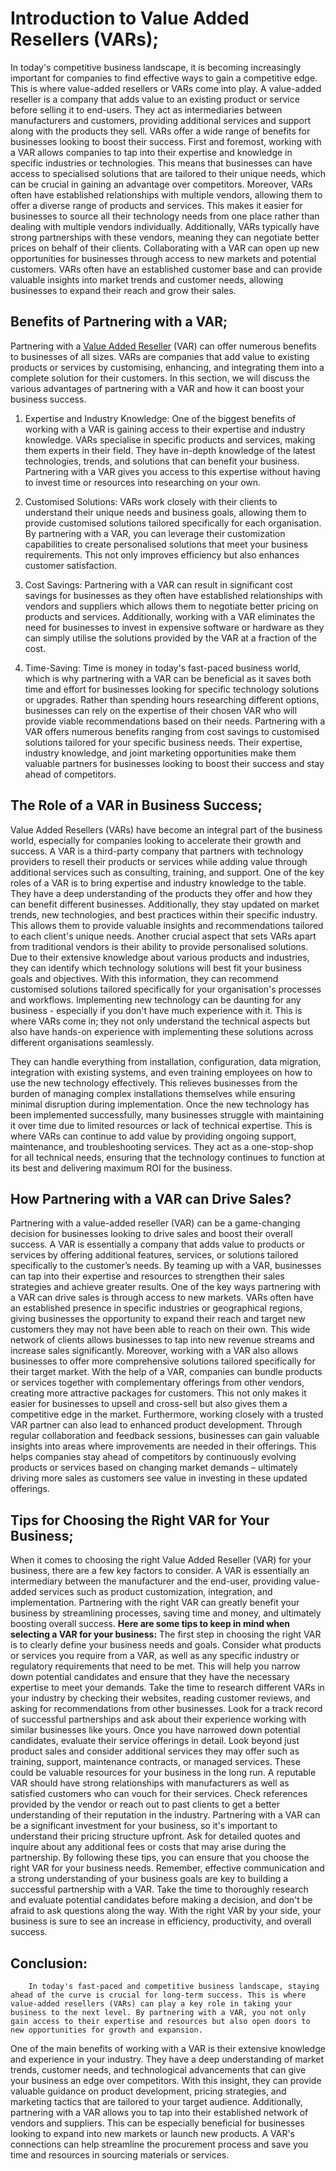# Introduction to Value Added Resellers (VARs);
In today's competitive business landscape, it is becoming increasingly important for companies to find effective ways to gain a competitive edge. This is where value-added resellers or VARs come into play. A value-added reseller is a company that adds value to an existing product or service before selling it to end-users. They act as intermediaries between manufacturers and customers, providing additional services and support along with the products they sell.
VARs offer a wide range of benefits for businesses looking to boost their success. First and foremost, working with a VAR allows companies to tap into their expertise and knowledge in specific industries or technologies. This means that businesses can have access to specialised solutions that are tailored to their unique needs, which can be crucial in gaining an advantage over competitors.
Moreover, VARs often have established relationships with multiple vendors, allowing them to offer a diverse range of products and services. This makes it easier for businesses to source all their technology needs from one place rather than dealing with multiple vendors individually. Additionally, VARs typically have strong partnerships with these vendors, meaning they can negotiate better prices on behalf of their clients.
Collaborating with a VAR can open up new opportunities for businesses through access to new markets and potential customers. VARs often have an established customer base and can provide valuable insights into market trends and customer needs, allowing businesses to expand their reach and grow their sales.
## Benefits of Partnering with a VAR;
Partnering with a <a href="https://www.proponent.com/news/aerospace-value-added-distributor/" rel="nofollow">Value Added Reseller</a> (VAR) can offer numerous benefits to businesses of all sizes. VARs are companies that add value to existing products or services by customising, enhancing, and integrating them into a complete solution for their customers. In this section, we will discuss the various advantages of partnering with a VAR and how it can boost your business success.

1. Expertise and Industry Knowledge:
One of the biggest benefits of working with a VAR is gaining access to their expertise and industry knowledge. VARs specialise in specific products and services, making them experts in their field. They have in-depth knowledge of the latest technologies, trends, and solutions that can benefit your business. Partnering with a VAR gives you access to this expertise without having to invest time or resources into researching on your own.

2. Customised Solutions:
VARs work closely with their clients to understand their unique needs and business goals, allowing them to provide customised solutions tailored specifically for each organisation. By partnering with a VAR, you can leverage their customization capabilities to create personalised solutions that meet your business requirements. This not only improves efficiency but also enhances customer satisfaction.

3. Cost Savings:
Partnering with a VAR can result in significant cost savings for businesses as they often have established relationships with vendors and suppliers which allows them to negotiate better pricing on products and services. Additionally, working with a VAR eliminates the need for businesses to invest in expensive software or hardware as they can simply utilise the solutions provided by the VAR at a fraction of the cost.

4. Time-Saving:
Time is money in today's fast-paced business world, which is why partnering with a VAR can be beneficial as it saves both time and effort for businesses looking for specific technology solutions or upgrades. Rather than spending hours researching different options, businesses can rely on the expertise of their chosen VAR who will provide viable recommendations based on their needs.
Partnering with a VAR offers numerous benefits ranging from cost savings to customised solutions tailored for your specific business needs. Their expertise, industry knowledge, and joint marketing opportunities make them valuable partners for businesses looking to boost their success and stay ahead of competitors.
## The Role of a VAR in Business Success;
Value Added Resellers (VARs) have become an integral part of the business world, especially for companies looking to accelerate their growth and success. A VAR is a third-party company that partners with technology providers to resell their products or services while adding value through additional services such as consulting, training, and support.
One of the key roles of a VAR is to bring expertise and industry knowledge to the table. They have a deep understanding of the products they offer and how they can benefit different businesses. Additionally, they stay updated on market trends, new technologies, and best practices within their specific industry. This allows them to provide valuable insights and recommendations tailored to each client's unique needs.
Another crucial aspect that sets VARs apart from traditional vendors is their ability to provide personalised solutions. Due to their extensive knowledge about various products and industries, they can identify which technology solutions will best fit your business goals and objectives. With this information, they can recommend customised solutions tailored specifically for your organisation's processes and workflows.
Implementing new technology can be daunting for any business - especially if you don't have much experience with it. This is where VARs come in; they not only understand the technical aspects but also have hands-on experience with implementing these solutions across different organisations seamlessly.

They can handle everything from installation, configuration, data migration, integration with existing systems, and even training employees on how to use the new technology effectively. This relieves businesses from the burden of managing complex installations themselves while ensuring minimal disruption during implementation.
Once the new technology has been implemented successfully, many businesses struggle with maintaining it over time due to limited resources or lack of technical expertise. This is where VARs can continue to add value by providing ongoing support, maintenance, and troubleshooting services. They act as a one-stop-shop for all technical needs, ensuring that the technology continues to function at its best and delivering maximum ROI for the business.
## How Partnering with a VAR can Drive Sales?
Partnering with a value-added reseller (VAR) can be a game-changing decision for businesses looking to drive sales and boost their overall success. A VAR is essentially a company that adds value to products or services by offering additional features, services, or solutions tailored specifically to the customer’s needs. By teaming up with a VAR, businesses can tap into their expertise and resources to strengthen their sales strategies and achieve greater results.
One of the key ways partnering with a VAR can drive sales is through access to new markets. VARs often have an established presence in specific industries or geographical regions, giving businesses the opportunity to expand their reach and target new customers they may not have been able to reach on their own. This wide network of clients allows businesses to tap into new revenue streams and increase sales significantly.
Moreover, working with a VAR also allows businesses to offer more comprehensive solutions tailored specifically for their target market. With the help of a VAR, companies can bundle products or services together with complementary offerings from other vendors, creating more attractive packages for customers. This not only makes it easier for businesses to upsell and cross-sell but also gives them a competitive edge in the market.
Furthermore, working closely with a trusted VAR partner can also lead to enhanced product development. Through regular collaboration and feedback sessions, businesses can gain valuable insights into areas where improvements are needed in their offerings. This helps companies stay ahead of competitors by continuously evolving products or services based on changing market demands – ultimately driving more sales as customers see value in investing in these updated offerings.
## Tips for Choosing the Right VAR for Your Business;
When it comes to choosing the right Value Added Reseller (VAR) for your business, there are a few key factors to consider. A VAR is essentially an intermediary between the manufacturer and the end-user, providing value-added services such as product customization, integration, and implementation. Partnering with the right VAR can greatly benefit your business by streamlining processes, saving time and money, and ultimately boosting overall success.
**Here are some tips to keep in mind when selecting a VAR for your business:**
The first step in choosing the right VAR is to clearly define your business needs and goals. Consider what products or services you require from a VAR, as well as any specific industry or regulatory requirements that need to be met. This will help you narrow down potential candidates and ensure that they have the necessary expertise to meet your demands.
Take the time to research different VARs in your industry by checking their websites, reading customer reviews, and asking for recommendations from other businesses. Look for a track record of successful partnerships and ask about their experience working with similar businesses like yours.
Once you have narrowed down potential candidates, evaluate their service offerings in detail. Look beyond just product sales and consider additional services they may offer such as training, support, maintenance contracts, or managed services. These could be valuable resources for your business in the long run.
A reputable VAR should have strong relationships with manufacturers as well as satisfied customers who can vouch for their services. Check references provided by the vendor or reach out to past clients to get a better understanding of their reputation in the industry.
Partnering with a VAR can be a significant investment for your business, so it's important to understand their pricing structure upfront. Ask for detailed quotes and inquire about any additional fees or costs that may arise during the partnership.
By following these tips, you can ensure that you choose the right VAR for your business needs. Remember, effective communication and a strong understanding of your business goals are key to building a successful partnership with a VAR. Take the time to thoroughly research and evaluate potential candidates before making a decision, and don't be afraid to ask questions along the way. With the right VAR by your side, your business is sure to see an increase in efficiency, productivity, and overall success.
## Conclusion: 
        In today's fast-paced and competitive business landscape, staying ahead of the curve is crucial for long-term success. This is where value-added resellers (VARs) can play a key role in taking your business to the next level. By partnering with a VAR, you not only gain access to their expertise and resources but also open doors to new opportunities for growth and expansion.
One of the main benefits of working with a VAR is their extensive knowledge and experience in your industry. They have a deep understanding of market trends, customer needs, and technological advancements that can give your business an edge over competitors. With this insight, they can provide valuable guidance on product development, pricing strategies, and marketing tactics that are tailored to your target audience.
Additionally, partnering with a VAR allows you to tap into their established network of vendors and suppliers. This can be especially beneficial for businesses looking to expand into new markets or launch new products. A VAR's connections can help streamline the procurement process and save you time and resources in sourcing materials or services.

